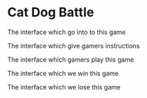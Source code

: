 # Cat Dog Battle  

The interface which go into to this game  
  
  
  
The interface which give gamers instructions  


  
The interface which gamers play this game  
  
  
  
The interface which we win this game  
  
  
  
The interface which we lose this game  
  
  
  

